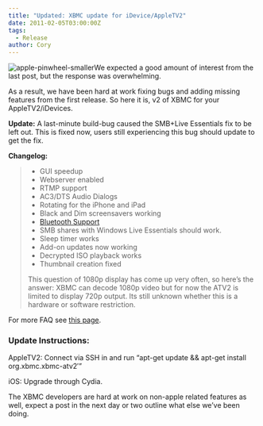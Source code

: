 ```yaml
---
title: "Updated: XBMC update for iDevice/AppleTV2"
date: 2011-02-05T03:00:00Z
tags:
  - Release
author: Cory
---
```


![](/images/blog/apple-pinwheel-smaller.jpeg "apple-pinwheel-smaller")We expected a good amount of interest from the last post, but the response was overwhelming.

As a result, we have been hard at work fixing bugs and adding missing features from the first release. So here it is, v2 of XBMC for your AppleTV2/iDevices.

**Update:** A last-minute build-bug caused the SMB+Live Essentials fix to be left out. This is fixed now, users still experiencing this bug should update to get the fix.

**Changelog:**

> - GUI speedup
> - Webserver enabled
> - RTMP support
> - AC3/DTS Audio Dialogs
> - Rotating for the iPhone and iPad
> - Black and Dim screensavers working
> - [Bluetooth Support](https://forum.kodi.tv/showthread.php?pid=706047%23pid706047)
> - SMB shares with Windows Live Essentials should work.
> - Sleep timer works
> - Add-on updates now working
> - Decrypted ISO playback works
> - Thumbnail creation fixed
>
> This question of 1080p display has come up very often, so here’s the answer: XBMC can decode 1080p video but for now the ATV2 is limited to display 720p output. Its still unknown whether this is a hardware or software restriction.

For more FAQ see [this page](https://kodi.wiki/view/XBMC_for_iOS_specific_FAQ).

### Update Instructions:

AppleTV2: Connect via SSH in and run “apt-get update && apt-get install org.xbmc.xbmc-atv2′”

iOS: Upgrade through Cydia.

The XBMC developers are hard at work on non-apple related features as well, expect a post in the next day or two outline what else we’ve been doing.
